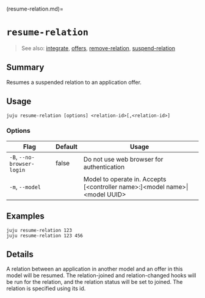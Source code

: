 (resume-relation.md)=
# `resume-relation`
> See also: [integrate](#integrate), [offers](#offers), [remove-relation](#remove-relation), [suspend-relation](#suspend-relation)

## Summary
Resumes a suspended relation to an application offer.

## Usage
```juju resume-relation [options] <relation-id>[,<relation-id>]```

### Options
| Flag | Default | Usage |
| --- | --- | --- |
| `-B`, `--no-browser-login` | false | Do not use web browser for authentication |
| `-m`, `--model` |  | Model to operate in. Accepts [&lt;controller name&gt;:]&lt;model name&gt;&#x7c;&lt;model UUID&gt; |

## Examples

    juju resume-relation 123
    juju resume-relation 123 456


## Details

A relation between an application in another model and an offer in this model will be resumed. 
The relation-joined and relation-changed hooks will be run for the relation, and the relation
status will be set to joined. The relation is specified using its id.